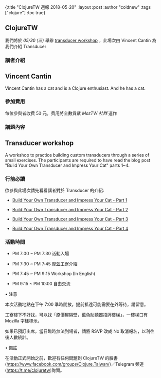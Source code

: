{:title "ClojureTW 週報 2018-05-20"
:layout :post
:author "coldnew"
:tags  ["clojure"]
:toc true}

## ClojureTW

我們將於 *05/30 (三)* 舉辦 [transducer workshop](https://www.meetup.com/Clojure-tw/events/250769368/) ，此場次由 Vincent Cantin 為我們介紹 Transducer

### 講者介紹

Vincent Cantin
---------------------

Vincent Cantin has a cat and is a Clojure enthusiast. And he has a cat.

### 參加費用

每位參與者收費 50 元，費用將全數貢獻 *MozTW 社群* 運作

### 講題內容

Transducer workshop
------------------------------

A workshop to practice building custom transducers through a series of small exercises. The participants are required to have read the blog post "Build Your Own Transducer and Impress Your Cat" parts 1~4.

### 行前必讀

欲參與此場次請先看看講者對於 Transducer 的介紹:

- [Build Your Own Transducer and Impress Your Cat - Part 1](https://dev.to/greencoder/build-your-own-transducer-and-impress-your-cat---part-1-mhp)

- [Build Your Own Transducer and Impress Your Cat - Part 2](https://dev.to/greencoder/build-your-own-transducer-and-impress-your-cat---part-2-2ja0)

- [Build Your Own Transducer and Impress Your Cat - Part 3](https://dev.to/greencoder/build-your-own-transducer-and-impress-your-cat---part-3-2f9k)

- [Build Your Own Transducer and Impress Your Cat - Part 4](https://dev.to/greencoder/build-your-own-transducer-and-impress-your-cat---part-4-2bp8)


### 活動時間

- PM 7:00 ~ PM 7:30 活動入場

- PM 7:30 ~ PM 7:45 摩茲工寮介紹

- PM 7:45 ~ PM 9:15 Workshop (In English)

- PM 9:15 ~ PM 10:00 自由交流

• 注意

本次活動地點在下午 7:00 準時開放，提前抵達可能需要在外等待，請留意。

工寮樓下不好找，可以找「原價屋隔壁，藍色助聽器招牌樓梯」，一樓梯口有 Mozilla 字樣標示。

如果已預訂出席，當日臨時無法到場者，請將 RSVP 改成 No 取消報名，以利往後人數統計。

• 備註

在活動正式開始之前，歡迎有任何問題到 ClojureTW 的臉書 (https://www.facebook.com/groups/Clojure.Taiwan/)／Telegram 頻道 (https://t.me/clojuretw)詢問。